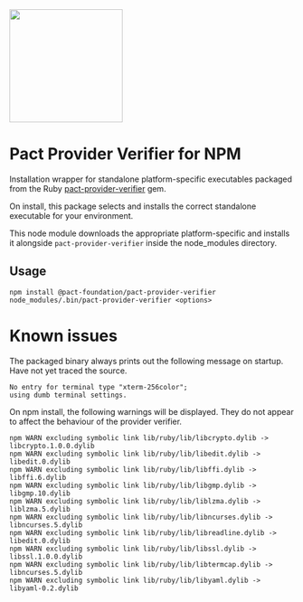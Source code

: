 <img src="https://github.com/pact-foundation/pact-logo/blob/master/media/logo-black.png" width="200">

# Pact Provider Verifier for NPM

Installation wrapper for standalone platform-specific executables packaged from the Ruby [pact-provider-verifier](https://github.com/pact-foundation/pact-provider-verifier) gem.

On install, this package selects and installs the correct standalone executable for your environment.

This node module downloads the appropriate platform-specific and installs it alongside `pact-provider-verifier` inside the node_modules directory.

## Usage

```
npm install @pact-foundation/pact-provider-verifier
node_modules/.bin/pact-provider-verifier <options>
```

# Known issues

The packaged binary always prints out the following message on startup. Have not yet traced the source.

```
No entry for terminal type "xterm-256color";
using dumb terminal settings.
```

On npm install, the following warnings will be displayed. They do not appear to affect the behaviour of the provider verifier.

```
npm WARN excluding symbolic link lib/ruby/lib/libcrypto.dylib -> libcrypto.1.0.0.dylib
npm WARN excluding symbolic link lib/ruby/lib/libedit.dylib -> libedit.0.dylib
npm WARN excluding symbolic link lib/ruby/lib/libffi.dylib -> libffi.6.dylib
npm WARN excluding symbolic link lib/ruby/lib/libgmp.dylib -> libgmp.10.dylib
npm WARN excluding symbolic link lib/ruby/lib/liblzma.dylib -> liblzma.5.dylib
npm WARN excluding symbolic link lib/ruby/lib/libncurses.dylib -> libncurses.5.dylib
npm WARN excluding symbolic link lib/ruby/lib/libreadline.dylib -> libedit.0.dylib
npm WARN excluding symbolic link lib/ruby/lib/libssl.dylib -> libssl.1.0.0.dylib
npm WARN excluding symbolic link lib/ruby/lib/libtermcap.dylib -> libncurses.5.dylib
npm WARN excluding symbolic link lib/ruby/lib/libyaml.dylib -> libyaml-0.2.dylib
```

